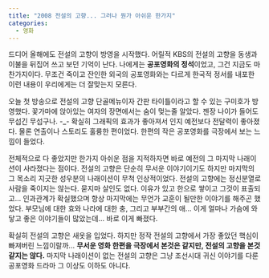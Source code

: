 ```yaml
---
title: "2008 전설의 고향... 그러나 뭔가 아쉬운 한가지"
categories:
  - 영화
---
```


드디어 올해에도 전설의 고향이 방영을 시작했다. 어릴적 KBS의 전설의 고향을 동생과 이불을 뒤집어 쓰고 보던 기억이 난다. 나에게는 **공포영화의 정석**이었고, 그건 지금도 마찬가지이다. 무조건 죽이고 잔인한 외국의 공포영화와는 다르게 한국적 정서를 내포한 이런 내용이 우리에게는 더 잘맞는지 모른다.  
  
오늘 첫 방송으로 전설의 고향 단골메뉴이자 간판 타이틀이라고 할 수 있는 구미호가 방영했다. 꽃가마에 앉아있는 여자의 장면에서는 숨이 멎는줄 알았다. 젠장 나이가 들어도 무섭긴 무섭구나. -\_- 확실히 그래픽의 효과가 좋아져서 인지 예전보다 전달력이 좋아졌다. 물론 연출이나 스토리도 훌륭한 편이었다. 한편의 작은 공포영화를 극장에서 보는 느낌이 들었다.  
  
전체적으로 다 좋았지만 한가지 아쉬운 점을 지적하자면 바로 예전의 그 마지막 나래이션이 사라졌다는 점이다. 전설의 고향은 단순히 무서운 이야기이기도 하지만 마지막의 그 목소리 지긋한 성우분의 나래이션이 무척 인상적이었다. 전설의 고향에는 정신분열로 사람을 죽이지는 않는다. 묻지마 살인도 없다. 이유가 있고 한으로 쌓이고 그것이 표출되고... 인과관계가 확실했으며 항상 마지막에는 무언가 교훈이 될만한 이야기를 해주곤 했었다. 부모님에 대한 효와 나라에 대한 충, 그리고 부부간의 애... 이게 얼마나 가슴에 와닿고 좋은 이야기들이 많았는데... 바로 이게 빠졌다.  
  
확실히 전설의 고향은 새옷을 입었다. 하지만 정작 전설의 고향에서 가장 좋았던 핵심이 빠져버린 느낌이랄까... **무서운 영화 한편을 극장에서 본것은 같지만, 전설의 고향을 본것 같지는 않다.** 마지막 나래이션이 없는 전설의 고향은 그냥 조선시대 귀신 이야기를 다룬 공포영화 드라마 그 이상도 이하도 아니다.
